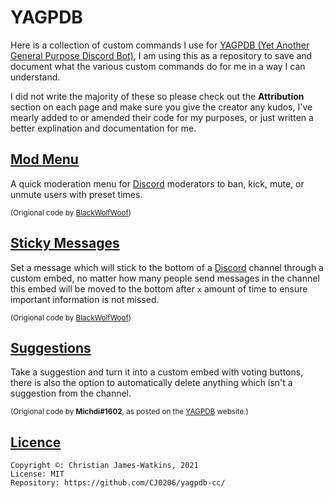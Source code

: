 # YAGPDB

Here is a collection of custom commands I use for [YAGPDB (Yet Another General Purpose Discord Bot)](https://yagpdb.xyz/), I am using this as a repository to save and document what the various custom commands do for me in a way I can understand.

I did not write the majority of these so please check out the **Attribution** section on each page and make sure you give the creator any kudos, I've mearly added to or amended their code for my purposes, or just written a better explination and documentation for me.

## [Mod Menu](https://github.com/CJ0206/yagpdb/tree/main/Sticky%20Message)

A quick moderation menu for [Discord](https://discord.com/) moderators to ban, kick, mute, or unmute users with preset times.

<sub>(Origional code by <a href="https://github.com/BlackWolfWoof/yagpdb-cc/tree/master/Moderation_Menu">BlackWolfWoof</a>)</sub>

## [Sticky Messages](https://github.com/CJ0206/yagpdb/tree/main/Sticky%20Message)

Set a message which will stick to the bottom of a [Discord](https://discord.com/) channel through a custom embed, no matter how many people send messages in the channel this embed will be moved to the bottom after `x` amount of time to ensure important information is not missed.

<sub>(Origional code by <a href="https://github.com/BlackWolfWoof/yagpdb-cc/tree/master/Sticky_Message/v2">BlackWolfWoof</a>)</sub>

## [Suggestions](https://github.com/CJ0206/yagpdb/tree/main/Suggestions)

Take a suggestion and turn it into a custom embed with voting buttons, there is also the option to automatically delete anything which isn't a suggestion from the channel.

<sub>(Origional code by **Michdi#1602**, as posted on the <a href="https://docs.yagpdb.xyz/reference/custom-command-examples#suggestion-command">YAGPDB</a> website.)</sub>

## [Licence](https://github.com/CJ0206/yagpdb-cc/blob/main/LICENSE)
```
Copyright ©: Christian James-Watkins, 2021
License: MIT
Repository: https://github.com/CJ0206/yagpdb-cc/
```
